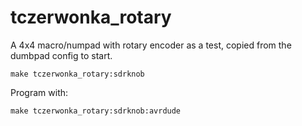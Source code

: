 # tczerwonka_rotary

A 4x4 macro/numpad with rotary encoder as a test, copied from the dumbpad config to start.

    make tczerwonka_rotary:sdrknob

Program with:

    make tczerwonka_rotary:sdrknob:avrdude
